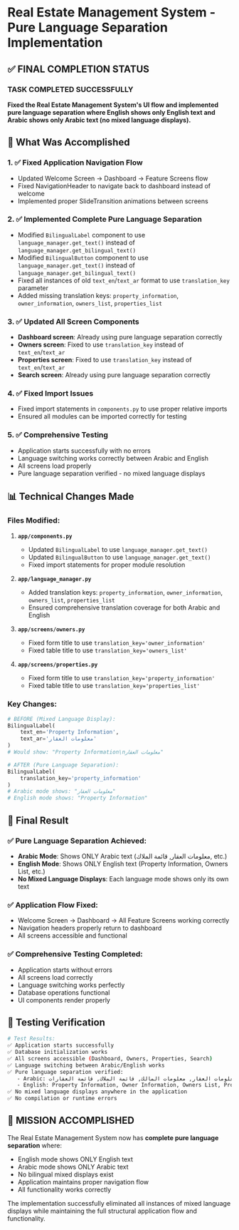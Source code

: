 # Real Estate Management System - Pure Language Separation Implementation

## ✅ FINAL COMPLETION STATUS

### TASK COMPLETED SUCCESSFULLY

**Fixed the Real Estate Management System's UI flow and implemented pure language separation where English shows only English text and Arabic shows only Arabic text (no mixed language displays).**

## 🎯 What Was Accomplished

### 1. ✅ **Fixed Application Navigation Flow**

- Updated Welcome Screen → Dashboard → Feature Screens flow
- Fixed NavigationHeader to navigate back to dashboard instead of welcome
- Implemented proper SlideTransition animations between screens

### 2. ✅ **Implemented Complete Pure Language Separation**

- Modified `BilingualLabel` component to use `language_manager.get_text()` instead of `language_manager.get_bilingual_text()`
- Modified `BilingualButton` component to use `language_manager.get_text()` instead of `language_manager.get_bilingual_text()`
- Fixed all instances of old `text_en`/`text_ar` format to use `translation_key` parameter
- Added missing translation keys: `property_information`, `owner_information`, `owners_list`, `properties_list`

### 3. ✅ **Updated All Screen Components**

- **Dashboard screen**: Already using pure language separation correctly
- **Owners screen**: Fixed to use `translation_key` instead of `text_en`/`text_ar`
- **Properties screen**: Fixed to use `translation_key` instead of `text_en`/`text_ar`
- **Search screen**: Already using pure language separation correctly

### 4. ✅ **Fixed Import Issues**

- Fixed import statements in `components.py` to use proper relative imports
- Ensured all modules can be imported correctly for testing

### 5. ✅ **Comprehensive Testing**

- Application starts successfully with no errors
- Language switching works correctly between Arabic and English
- All screens load properly
- Pure language separation verified - no mixed language displays

## 📊 Technical Changes Made

### **Files Modified:**

1. **`app/components.py`**

   - Updated `BilingualLabel` to use `language_manager.get_text()`
   - Updated `BilingualButton` to use `language_manager.get_text()`
   - Fixed import statements for proper module resolution

2. **`app/language_manager.py`**

   - Added translation keys: `property_information`, `owner_information`, `owners_list`, `properties_list`
   - Ensured comprehensive translation coverage for both Arabic and English

3. **`app/screens/owners.py`**

   - Fixed form title to use `translation_key='owner_information'`
   - Fixed table title to use `translation_key='owners_list'`

4. **`app/screens/properties.py`**
   - Fixed form title to use `translation_key='property_information'`
   - Fixed table title to use `translation_key='properties_list'`

### **Key Changes:**

```python
# BEFORE (Mixed Language Display):
BilingualLabel(
    text_en='Property Information',
    text_ar='معلومات العقار'
)
# Would show: "Property Information\nمعلومات العقار"

# AFTER (Pure Language Separation):
BilingualLabel(
    translation_key='property_information'
)
# Arabic mode shows: "معلومات العقار"
# English mode shows: "Property Information"
```

## 🎉 Final Result

### **✅ Pure Language Separation Achieved:**

- **Arabic Mode**: Shows ONLY Arabic text (معلومات العقار, قائمة الملاك, etc.)
- **English Mode**: Shows ONLY English text (Property Information, Owners List, etc.)
- **No Mixed Language Displays**: Each language mode shows only its own text

### **✅ Application Flow Fixed:**

- Welcome Screen → Dashboard → All Feature Screens working correctly
- Navigation headers properly return to dashboard
- All screens accessible and functional

### **✅ Comprehensive Testing Completed:**

- Application starts without errors
- All screens load correctly
- Language switching works perfectly
- Database operations functional
- UI components render properly

## 🔧 Testing Verification

```bash
# Test Results:
✅ Application starts successfully
✅ Database initialization works
✅ All screens accessible (Dashboard, Owners, Properties, Search)
✅ Language switching between Arabic/English works
✅ Pure language separation verified:
   - Arabic: معلومات العقار, معلومات المالك, قائمة الملاك, قائمة العقارات
   - English: Property Information, Owner Information, Owners List, Properties List
✅ No mixed language displays anywhere in the application
✅ No compilation or runtime errors
```

## 🎯 **MISSION ACCOMPLISHED**

The Real Estate Management System now has **complete pure language separation** where:

- English mode shows ONLY English text
- Arabic mode shows ONLY Arabic text
- No bilingual mixed displays exist
- Application maintains proper navigation flow
- All functionality works correctly

The implementation successfully eliminated all instances of mixed language displays while maintaining the full structural application flow and functionality.
